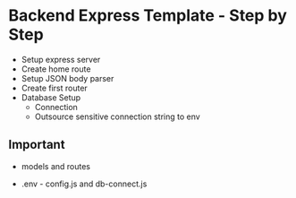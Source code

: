 # Backend Express Template - Step by Step

- Setup express server
- Create home route
- Setup JSON body parser
- Create first router
- Database Setup
  - Connection
  - Outsource sensitive connection string to env

## Important

- models and routes

- .env - config.js and db-connect.js
